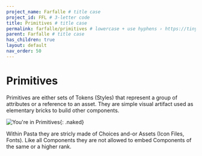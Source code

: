 ```yaml
---
project_name: Farfalle # title case
project_id: FFL # 3-letter code
title: Primitives # title case
permalink: farfalle/primitives # lowercase + use hyphens › https://tinyurl.com/27kmc4rb
parent: Farfalle # title case
has_children: true
layout: default
nav_order: 50
---
```


# Primitives

Primitives are either sets of Tokens (Styles) that represent a group of attributes or a reference to an asset. They are simple visual artifact used as elementary bricks to build other components.

![You're in Primitives]({{site.baseurl}}/assets/images/YPL-DOC-Atomic-POV-Primitives.png){: .naked}

Within Pasta they are stricly made of Choices and-or Assets (Icon Files, Fonts). Like all Components they are not allowed to embed Components of the same or a higher rank.